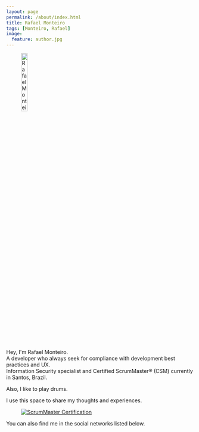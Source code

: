 ```yaml
---
layout: page
permalink: /about/index.html
title: Rafael Monteiro
tags: [Monteiro, Rafael]
image:
  feature: author.jpg
---
```

<figure>
  <img src="{{ site.url }}/images/author.jpg" alt="Rafael Monteiro" width="20%">
</figure>  

Hey, I'm Rafael Monteiro.  
A developer who always seek for compliance with development best practices and
UX.  
Information Security specialist and Certified ScrumMaster® (CSM) currently in Santos, Brazil.  

Also, I like to play drums.

I use this space to share my thoughts and experiences.  

<figure>
<a href="https://www.scrumalliance.org/community/profile/rmonteiro14" target="_blank">
  <img src="{{ site.url }}/images/csm-logo.png" title="Certified ScrumMaster®" alt="ScrumMaster Certification">
</a>
</figure>  

You can also find me in the social networks listed below.
